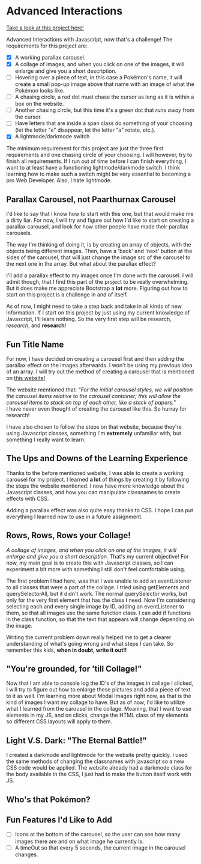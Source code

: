 # Advanced Interactions
[Take a look at this project here!](https://besartelezi.github.io/advanced-interactions/)

Advanced Interactions with Javascript, now that's a challenge! The requirements for this project are:
- [x] A working parallax carousel.
- [x] A collage of images, and when you click on one of the images, it will enlarge and give you a short description.
- [ ] Hovering over a piece of text, in this case a Pokémon's name, it will create a small pop-up image above that name with an image of what the Pokémon looks like.
- [ ] A chasing circle, a red dot must chase the cursor as long as it is within a box on the website.
- [ ] Another chasing circle, but this time it's a green dot that *runs away* from the cursor.
- [ ] Have letters that are inside a span class do something of your choosing (let the letter "e" disappear, let the letter "a" rotate, etc.).
- [x] A lightmode/darkmode switch

The minimum requirement for this project are just the three first requirements and one chasing circle of your choosing. I will however, try to finish all requirements. If I run out of time before I can finish everything, I want to at least have a functioning lightmode/darkmode switch. I think learning how to make such a switch might be very essential to becoming a pro Web Developer. Also, I hate lightmode. 

## Parallax Carousel, not Paarthurnax Carousel
I'd like to say that I know how to start with this one, but that would make me a dirty liar. For now, I will try and figure out how I'd like to start on creating a parallax carousel, and look for how other people have made their parallax carousels. </br>

The way I'm thinking of doing it, is by creating an array of objects, with the objects being different images. Then, have a 'back' and 'next' button at the sides of the carousel, that will just change the image src of the carousel to the next one in the array. But what about the parallax effect? <br>

I'll add a parallax effect to my images once I'm done with the carousel. I will admit though, that I find this part of the project to be really overwhelming. But it does make me appreciate Bootstrap a **lot** more. Figuring out how to start on this project is a challenge in and of itself.

As of now, I might need to take a step back and take in all kinds of new information. If I start on this project by just using my current knowledge of Javascript, I'll learn nothing. So the very first step will be research, *research*, and **research**!

## Fun Title Name
For now, I have decided on creating a carousel first and then adding the parallax effect on the images afterwards. I won't be using my previous idea of an array. I will try out the method of creating a carousel that is mentioned on [this website!](https://engineertodeveloper.com/create-a-carousel-with-vanilla-javascript/) <br>

The website mentioned that: *"For the initial carousel styles, we will position the carousel items relative to the carousel container; this will allow the carousel items to stack on top of each other, like a stack of papers."* </br>I have never even thought of creating the carousel like this. So hurray for research! <br>

I have also chosen to follow the steps on that website, because they're using Javascript classes, something I'm **extremely** unfamiliar with, but something I really want to learn. 

## The Ups and Downs of the Learning Experience
Thanks to the before mentioned website, I was able to create a working carousel for my project. I learned **a lot** of things by creating it by following the steps the website mentioned. I now have more knowledge about the Javascript classes, and how you can manipulate classnames to create effects with CSS. 

Adding a parallax effect was also quite easy thanks to CSS. I hope I can put everything I learned now to use in a future assignment.

## Rows, Rows, Rows your Collage!
*A collage of images, and when you click on one of the images, it will enlarge and give you a short description.* That's my current objective! For now, my main goal is to create this with Javascript classes, so I can experiment a bit more with something I still don't feel comfortable using. <br>

The first problem I had here, was that I was unable to add an eventListener to all classes that were a part of the collage. I tried using getElements and querySelectorAll, but it didn't work. The normal querySelector works, but only for the very first element that has the class I need. Now I'm considering selecting each and every single image by ID, adding an eventListener to them, so that all images use the same function class. I can add if functions in the class function, so that the text that appears will change depending on the image. <br>

Writing the current problem down really helped me to get a clearer understanding of what's going wrong and what steps I can take. So remember this kids, **when in doubt, write it out!!**

## "You're grounded, for 'till Collage!"
Now that I am able to console log the ID's of the images in collage I clicked, I will try to figure out how to enlarge these pictures and add a piece of text to it as well. I'm learning more about Modal Images right now, as that is the kind of images I want my collage to have. But as of now, I'd like to utilize what I learned from the carousel in the collage. Meaning, that I want to use elements in my JS, and on clicks, change the HTML class of my elements so different CSS layouts will apply to them. </br>

## Light V.S. Dark: "The Eternal Battle!"
I created a darkmode and lightmode for the website pretty quickly. I used the same methods of changing the classnames with javascript so a new CSS code would be applied. The website already had a darkmode class for the body available in the CSS, I just had to make the button itself work with JS.

## Who's that Pokémon?

## Fun Features I'd Like to Add
- [ ] Icons at the bottom of the carousel, so the user can see how many images there are and on what image he currently is.
- [ ] A timeOut so that every 5 seconds, the current image in the carousel changes.